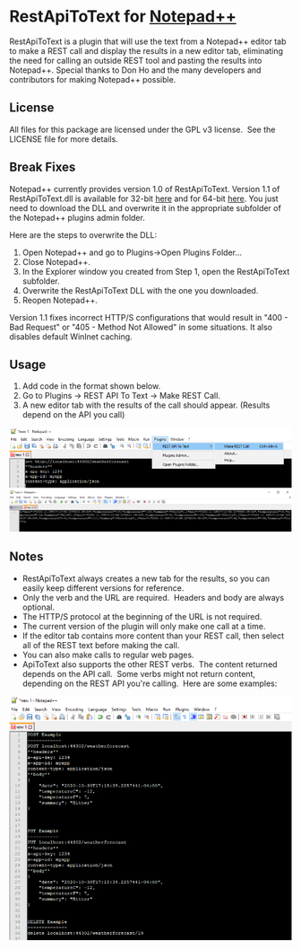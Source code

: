 # RestApiToText for <a href="https://notepad-plus-plus.org">Notepad++</a>

RestApiToText is a plugin that will use the text from a Notepad++ editor tab to make a REST call and display the results in a new editor tab, eliminating the need for calling an outside REST tool and pasting the results into Notepad++.  Special thanks to Don Ho and the many developers and contributors for making Notepad++ possible.

License
-------
All files for this package are licensed under the GPL v3 license.&nbsp;&nbsp;See the LICENSE file for more details.

Break Fixes
-----------
Notepad++ currently provides version 1.0 of RestApiToText.  Version 1.1 of RestApiToText.dll is available for 32-bit <a href="https://github.com/eljefe7000/RestApiToText/raw/master/Release/v1.1/RestApiToText.dll">here</a> and for 64-bit <a href="https://github.com/eljefe7000/RestApiToText/raw/master/x64/Release/v1.1/RestApiToText.dll">here</a>. You just need to download the DLL and overwrite it in the appropriate subfolder of the Notepad++ plugins admin folder.

Here are the steps to overwrite the DLL:

1. Open Notepad++ and go to Plugins->Open Plugins Folder...
2. Close Notepad++.
3. In the Explorer window you created from Step 1, open the RestApiToText subfolder.
4. Overwrite the RestApiToText DLL with the one you downloaded.
5. Reopen Notepad++.

Version 1.1 fixes incorrect HTTP/S configurations that would result in "400 - Bad Request" or "405 - Method Not Allowed" in some situations.  It also disables default WinInet caching.

Usage
-----
1. Add code in the format shown below.
2. Go to Plugins -> REST API To Text -> Make REST Call.
3. A new editor tab with the results of the call should appear. (Results depend on the API you call)

![screenshot](/Screenshot1.png?raw=true "Example of a REST payload for RestApiToText")
![screenshot](/Screenshot2.png?raw=true "Example of a REST response for RestApiToText")

Notes
-----
- RestApiToText always creates a new tab for the results, so you can easily keep different versions for reference.
- Only the verb and the URL are required.&nbsp;&nbsp;Headers and body are always optional.
- The HTTP/S protocol at the beginning of the URL is not required.
- The current version of the plugin will only make one call at a time.
- If the editor tab contains more content than your REST call, then select all of the REST text before making the call.
- You can also make calls to regular web pages.
- ApiToText also supports the other REST verbs.&nbsp;&nbsp;The content returned depends on the API call.&nbsp;&nbsp;Some verbs might not return content, depending on the REST API you're calling.&nbsp;&nbsp;Here are some examples:

![screenshot](/Screenshot3.png?raw=true "Examples for other REST verbs")



